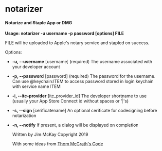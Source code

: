 # notarizer

#### Notarize and Staple App or DMG

**Usage: notarizer -u username -p password [options] FILE**

FILE will be uploaded to Apple's notary service and stapled on success.

Options:
- **-u, --username** [username] (required)
   The username associated with your developer account
- **-p, --password** [password] (required)
   The password for the username. Can use @keychain:ITEM to access password stored in login keychain with service name ITEM
- **-i, --itc-provider** [itc_provider_id]
   The developer shortname to use (usually your App Store Connect id without spaces or '|'s)
- **-s, --sign** [cerificatename]
   An optional cerificate for codesigning before notarization
- **-n, --notify**
   If present, a dialog will be displayed on completion
   
   Written by Jim McKay 
   Copyright 2019
   
   With some ideas from [Thom McGrath's Code](https://github.com/thommcgrath/Beacon/blob/master/Installers/Mac/Build.sh "Thom McGrath's Code")

